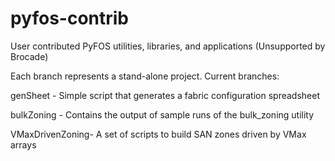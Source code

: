# pyfos-contrib
User contributed PyFOS utilities, libraries, and applications (Unsupported by Brocade)

Each branch represents a stand-alone project.  Current branches:

genSheet - Simple script that generates a fabric configuration spreadsheet

bulkZoning - Contains the output of sample runs of the bulk_zoning utility

VMaxDrivenZoning- A set of scripts to build SAN zones driven by VMax arrays

